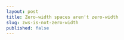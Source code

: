 ```yaml
---
layout: post
title: Zero-width spaces aren't zero-width
slug: zws-is-not-zero-width
published: false
---
```

